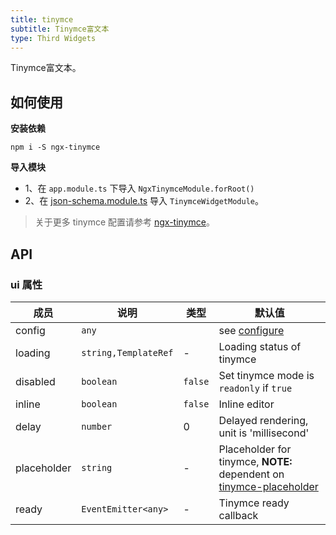 ```yaml
---
title: tinymce
subtitle: Tinymce富文本
type: Third Widgets
---
```


Tinymce富文本。

## 如何使用

**安装依赖**  

`npm i -S ngx-tinymce`

**导入模块**

- 1、在 `app.module.ts` 下导入 `NgxTinymceModule.forRoot()`
- 2、在 [json-schema.module.ts](https://github.com/hbyunzai/ng-yunzai/blob/master/src/app/shared/json-schema/json-schema.module.ts#L11) 导入 `TinymceWidgetModule`。

> 关于更多 tinymce 配置请参考 [ngx-tinymce](https://github.com/cipchk/ngx-tinymce)。

## API

### ui 属性

| 成员 | 说明 | 类型 | 默认值 |
|----|----|----|-----|
| config | `any` |  | see [configure](https://www.tinymce.com/docs/configure/integration-and-setup/) |
| loading | `string,TemplateRef` | - | Loading status of tinymce |
| disabled | `boolean` | `false` | Set tinymce mode is `readonly` if `true` |
| inline | `boolean` | `false` | Inline editor |
| delay | `number` | 0 | Delayed rendering, unit is 'millisecond' |
| placeholder | `string` | - | Placeholder for tinymce, **NOTE:** dependent on [tinymce-placeholder](https://github.com/mohan/tinymce-placeholder) |
| ready | `EventEmitter<any>` | - | Tinymce ready callback |
